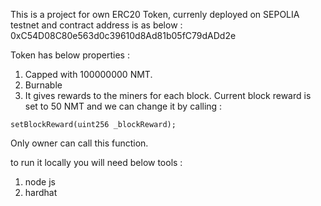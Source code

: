 This is a project for own ERC20 Token, currenly deployed on SEPOLIA testnet and contract address is as below :
0xC54D08C80e563d0c39610d8Ad81b05fC79dADd2e

Token has below properties :
1. Capped with 100000000 NMT.
2. Burnable
3. It gives rewards to the miners for each block. Current block reward is set to 50 NMT and we can change it by calling :

```
setBlockReward(uint256 _blockReward);
```

Only owner can call this function.

to run it locally you will need below tools :

1. node js
2. hardhat
